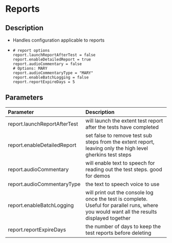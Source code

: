 # Reports



## Description

* Handles configuration applicable to reports
* ```text
  # report options
  report.launchReportAfterTest = false
  report.enableDetailedReport = true
  report.audioCommentary = false
  # Options: MARY
  report.audioCommentaryType = "MARY"
  report.enableBatchLogging = false
  report.reportExpireDays = 5
  ```

## Parameters

| Parameter | Description |
| :--- | :--- |
| report.launchReportAfterTest | will launch the extent test report after the tests have completed  |
| report.enableDetailedReport | set false to remove test sub steps from the extent report, leaving only the high level gherkins test steps |
| report.audioCommentary | will enable text to speech for reading out the test steps. good for demos |
| report.audioCommentaryType | the text to speech voice to use |
| report.enableBatchLogging | will print out the console log once the test is complete. Useful for parallel runs, where you would want all the results displayed together  |
| report.reportExpireDays | the number of days to keep the test reports before deleting |


